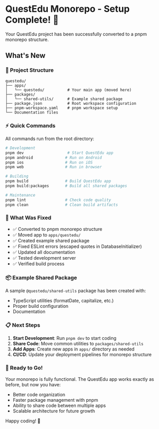 # QuestEdu Monorepo - Setup Complete! 🎉

Your QuestEdu project has been successfully converted to a pnpm monorepo structure.

## What's New

### 📁 Project Structure
```
questedu/
├── apps/
│   └── questedu/          # Your main app (moved here)
├── packages/
│   └── shared-utils/      # Example shared package
├── package.json           # Root workspace configuration
├── pnpm-workspace.yaml    # pnpm workspace setup
└── Documentation files
```

### ⚡ Quick Commands

All commands run from the root directory:

```bash
# Development
pnpm dev                   # Start QuestEdu app
pnpm android              # Run on Android
pnpm ios                  # Run on iOS
pnpm web                  # Run in browser

# Building
pnpm build                # Build QuestEdu app
pnpm build:packages       # Build all shared packages

# Maintenance
pnpm lint                 # Check code quality
pnpm clean                # Clean build artifacts
```

### 🔧 What Was Fixed

- ✅ Converted to pnpm monorepo structure
- ✅ Moved app to `apps/questedu/`
- ✅ Created example shared package
- ✅ Fixed ESLint errors (escaped quotes in DatabaseInitializer)
- ✅ Updated all documentation
- ✅ Tested development server
- ✅ Verified build process

### 📦 Example Shared Package

A sample `@questedu/shared-utils` package has been created with:
- TypeScript utilities (formatDate, capitalize, etc.)
- Proper build configuration
- Documentation

### 📋 Next Steps

1. **Start Development**: Run `pnpm dev` to start coding
2. **Share Code**: Move common utilities to `packages/shared-utils`
3. **Add Apps**: Create new apps in `apps/` directory as needed
4. **CI/CD**: Update your deployment pipelines for monorepo structure

### 🚀 Ready to Go!

Your monorepo is fully functional. The QuestEdu app works exactly as before, but now you have:
- Better code organization
- Faster package management with pnpm
- Ability to share code between multiple apps
- Scalable architecture for future growth

Happy coding! 🎯
